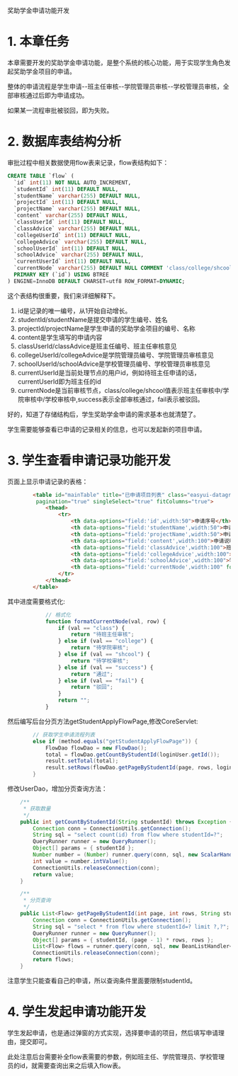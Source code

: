 奖助学金申请功能开发

# 1. 本章任务

本章需要开发的奖助学金申请功能，是整个系统的核心功能，用于实现学生角色发起奖助学金项目的申请。

整体的申请流程是学生申请--班主任审核--学院管理员审核--学校管理员审核，全部审核通过后即为申请成功。

如果某一流程审批被驳回，即为失败。

# 2. 数据库表结构分析

审批过程中相关数据使用flow表来记录，flow表结构如下：
```sql
CREATE TABLE `flow` (
  `id` int(11) NOT NULL AUTO_INCREMENT,
  `studentId` int(11) DEFAULT NULL,
  `studentName` varchar(255) DEFAULT NULL,
  `projectId` int(11) DEFAULT NULL,
  `projectName` varchar(255) DEFAULT NULL,
  `content` varchar(255) DEFAULT NULL,
  `classUserId` int(11) DEFAULT NULL,
  `classAdvice` varchar(255) DEFAULT NULL,
  `collegeUserId` int(11) DEFAULT NULL,
  `collegeAdvice` varchar(255) DEFAULT NULL,
  `schoolUserId` int(11) DEFAULT NULL,
  `schoolAdvice` varchar(255) DEFAULT NULL,
  `currentUserId` int(11) DEFAULT NULL,
  `currentNode` varchar(255) DEFAULT NULL COMMENT 'class/college/shcool/success/fail',
  PRIMARY KEY (`id`) USING BTREE
) ENGINE=InnoDB DEFAULT CHARSET=utf8 ROW_FORMAT=DYNAMIC;
```
这个表结构很重要，我们来详细解释下。

 1. id是记录的唯一编号，从1开始自动增长。
 2. studentId/studentName是提交申请的学生编号、姓名
 3. projectId/projectName是学生申请的奖助学金项目的编号、名称
 4. content是学生填写的申请内容
 5. classUserId/classAdvice是班主任编号、班主任审核意见
 6. collegeUserId/collegeAdvice是学院管理员编号、学院管理员审核意见
 7. schoolUserId/schoolAdvice是学校管理员编号、学校管理员审核意见
 8. currentUserId是当前处理节点的用户id，例如待班主任申请的话，currentUserId即为班主任的id
 9. currentNode是当前审核节点，class/college/shcool值表示班主任审核中/学院审核中/学校审核中,success表示全部审核通过，fail表示被驳回。

好的，知道了存储结构后，学生奖助学金申请的需求基本也就清楚了。

学生需要能够查看已申请的记录相关的信息，也可以发起新的项目申请。

# 3. 学生查看申请记录功能开发

页面上显示申请记录的表格：
```html
		<table id="mainTable" title="已申请项目列表" class="easyui-datagrid" url="CoreServlet?method=getStudentApplyFlowPage"
		 pagination="true" singleSelect="true" fitColumns="true">
			<thead>
				<tr>
					<th data-options="field:'id',width:50">申请序号</th>
					<th data-options="field:'studentName',width:50">申请人</th>
					<th data-options="field:'projectName',width:50">申请项目名称</th>
					<th data-options="field:'content',width:100">申请说明</th>
					<th data-options="field:'classAdvice',width:100">班主任审核意见</th>
					<th data-options="field:'collegeAdvice',width:100">学院审核意见</th>
					<th data-options="field:'schoolAdvice',width:100">学校审核意见</th>
					<th data-options="field:'currentNode',width:100" formatter="formatCurrentNode">进度</th>
				</tr>
			</thead>
		</table>
```
其中进度需要格式化:
```js
			// 格式化
			function formatCurrentNode(val, row) {
				if (val == "class") {
					return "待班主任审核";
				} else if (val == "college") {
					return "待学院审核";
				} else if (val == "shcool") {
					return "待学校审核";
				} else if (val == "success") {
					return "通过";
				} else if (val == "fail") {
					return "驳回";
				}
				return "";
			}
```
然后编写后台分页方法getStudentApplyFlowPage,修改CoreServlet:
```java
		// 获取学生申请流程列表
		else if (method.equals("getStudentApplyFlowPage")) {
			FlowDao flowDao = new FlowDao();
			total = flowDao.getCountByStudentId(loginUser.getId());
			result.setTotal(total);
			result.setRows(flowDao.getPageByStudentId(page, rows, loginUser.getId()));
		}
```
修改UserDao，增加分页查询方法：
```java
	/**
	 * 获取数量
	 */
	public int getCountByStudentId(String studentId) throws Exception {
		Connection conn = ConnectionUtils.getConnection();
		String sql = "select count(id) from flow where studentId=?";
		QueryRunner runner = new QueryRunner();
		Object[] params = { studentId };
		Number number = (Number) runner.query(conn, sql, new ScalarHandler(), params);
		int value = number.intValue();
		ConnectionUtils.releaseConnection(conn);
		return value;
	}

	/**
	 * 分页查询
	 */
	public List<Flow> getPageByStudentId(int page, int rows, String studentId) throws Exception {
		Connection conn = ConnectionUtils.getConnection();
		String sql = "select * from flow where studentId=? limit ?,?";
		QueryRunner runner = new QueryRunner();
		Object[] params = { studentId, (page - 1) * rows, rows };
		List<Flow> flows = runner.query(conn, sql, new BeanListHandler<Flow>(Flow.class), params);
		ConnectionUtils.releaseConnection(conn);
		return flows;
	}
```
注意学生只能查看自己的申请，所以查询条件里面要限制studentId。

# 4. 学生发起申请功能开发

学生发起申请，也是通过弹窗的方式实现，选择要申请的项目，然后填写申请理由，提交即可。

此处注意后台需要补全flow表需要的参数，例如班主任、学院管理员、学校管理员的id，就需要查询出来之后填入flow表。

